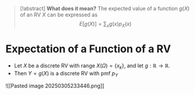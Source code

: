 > [!abstract] **What does it mean?**
> The expected value of a function $g(X)$ of an RV $X$ can be expressed as
> $$E[g(X)] = \sum_xg(x)p_X(x)$$


# Expectation of a Function of a RV

- Let $X$ be a discrete RV with range $X(\Omega)=\{x_k\}$, and let $g:\mathbb{R} \to \mathbb{R}$. 
- Then $Y  = g(X)$ is a discrete RV with pmf $p_Y$

![[Pasted image 20250305233446.png]]
